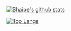 [![Shaipe's github stats](https://github-readme-stats.vercel.app/api?username=shaipe&include_all_commits=true&count_private=true&show_icons=true&theme=synthwave)](https://github.com/shaipe/github-readme-stats)

[![Top Langs](https://github-readme-stats.vercel.app/api/top-langs/?username=shaipe&show_icons=true&theme=synthwave)](https://github.com/shaipe/github-readme-stats)

<!-- *The stats are from [github-readme-stats](https://github.com/shaipe/github-readme-stats).*  -->

<!--
**shaipe/shaipe** is a ✨ _special_ ✨ repository because its `README.md` (this file) appears on your GitHub profile.

Here are some ideas to get you started:


- 🔭 I’m currently working on ...
- 🌱 I’m currently learning ...
- 👯 I’m looking to collaborate on ...
- 🤔 I’m looking for help with ...
- 💬 Ask me about ...
- 📫 How to reach me: ...
- 😄 Pronouns: ...
- ⚡ Fun fact: ...
-->

